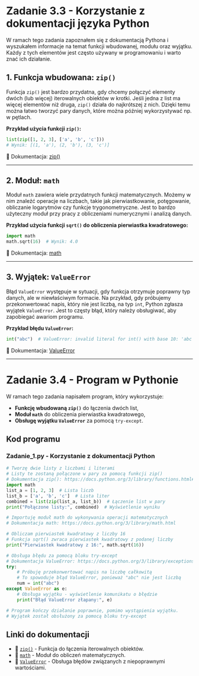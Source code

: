 # Zadanie 3.3 - Korzystanie z dokumentacji języka Python

W ramach tego zadania zapoznałem się z dokumentacją Pythona i wyszukałem informacje na temat funkcji wbudowanej, modułu oraz wyjątku. Każdy z tych elementów jest często używany w programowaniu i warto znać ich działanie.

## 1. Funkcja wbudowana: `zip()`
Funkcja `zip()` jest bardzo przydatna, gdy chcemy połączyć elementy dwóch (lub więcej) iterowalnych obiektów w krotki. Jeśli jedna z list ma więcej elementów niż druga, `zip()` działa do najkrótszej z nich. Dzięki temu można łatwo tworzyć pary danych, które można później wykorzystywać np. w pętlach.

**Przykład użycia funkcji `zip()`:**
```python
list(zip([1, 2, 3], ['a', 'b', 'c']))
# Wynik: [(1, 'a'), (2, 'b'), (3, 'c')]
```
📖 Dokumentacja: [zip()](https://docs.python.org/3/library/functions.html#zip)

---

## 2. Moduł: `math`
Moduł `math` zawiera wiele przydatnych funkcji matematycznych. Możemy w nim znaleźć operacje na liczbach, takie jak pierwiastkowanie, potęgowanie, obliczanie logarytmów czy funkcje trygonometryczne. Jest to bardzo użyteczny moduł przy pracy z obliczeniami numerycznymi i analizą danych.

**Przykład użycia funkcji `sqrt()` do obliczenia pierwiastka kwadratowego:**
```python
import math
math.sqrt(16)  # Wynik: 4.0
```
📖 Dokumentacja: [math](https://docs.python.org/3/library/math.html)

---

## 3. Wyjątek: `ValueError`
Błąd `ValueError` występuje w sytuacji, gdy funkcja otrzymuje poprawny typ danych, ale w niewłaściwym formacie. Na przykład, gdy próbujemy przekonwertować napis, który nie jest liczbą, na typ `int`, Python zgłasza wyjątek `ValueError`. Jest to częsty błąd, który należy obsługiwać, aby zapobiegać awariom programu.

**Przykład błędu `ValueError`:**
```python
int("abc")  # ValueError: invalid literal for int() with base 10: 'abc'
```
📖 Dokumentacja: [ValueError](https://docs.python.org/3/library/exceptions.html#ValueError)

---

# Zadanie 3.4 - Program w Pythonie

W ramach tego zadania napisałem program, który wykorzystuje:
- **Funkcję wbudowaną `zip()`** do łączenia dwóch list,
- **Moduł `math`** do obliczenia pierwiastka kwadratowego,
- **Obsługę wyjątku `ValueError`** za pomocą `try-except`.

## Kod programu
### Zadanie_1.py - Korzystanie z dokumentacji Python
```python
# Tworzę dwie listy z liczbami i literami
# Listy te zostaną połączone w pary za pomocą funkcji zip()
# Dokumentacja zip(): https://docs.python.org/3/library/functions.html#zip
import math
list_a = [1, 2, 3]  # Lista liczb
list_b = ['a', 'b', 'c']  # Lista liter
combined = list(zip(list_a, list_b))  # Łączenie list w pary
print("Połączone listy:", combined)  # Wyświetlenie wyniku

# Importuję moduł math do wykonywania operacji matematycznych
# Dokumentacja math: https://docs.python.org/3/library/math.html

# Obliczam pierwiastek kwadratowy z liczby 16
# Funkcja sqrt() zwraca pierwiastek kwadratowy z podanej liczby
print("Pierwiastek kwadratowy z 16:", math.sqrt(16))

# Obsługa błędu za pomocą bloku try-except
# Dokumentacja ValueError: https://docs.python.org/3/library/exceptions.html#ValueError
try:
    # Próbuję przekonwertować napis na liczbę całkowitą
    # To spowoduje błąd ValueError, ponieważ "abc" nie jest liczbą
    num = int("abc")
except ValueError as e:
    # Obsługa wyjątku - wyświetlenie komunikatu o błędzie
    print("Błąd ValueError złapany:", e)

# Program kończy działanie poprawnie, pomimo wystąpienia wyjątku.
# Wyjątek został obsłużony za pomocą bloku try-except
```

## Linki do dokumentacji
- 📖 [`zip()`](https://docs.python.org/3/library/functions.html#zip) - Funkcja do łączenia iterowalnych obiektów.
- 📖 [`math`](https://docs.python.org/3/library/math.html) - Moduł do obliczeń matematycznych.
- 📖 [`ValueError`](https://docs.python.org/3/library/exceptions.html#ValueError) - Obsługa błędów związanych z niepoprawnymi wartościami.


